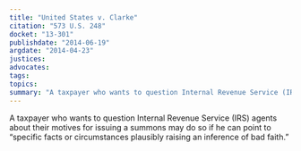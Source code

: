 ```yaml
---
title: "United States v. Clarke"
citation: "573 U.S. 248"
docket: "13-301"
publishdate: "2014-06-19"
argdate: "2014-04-23"
justices:
advocates:
tags:
topics:
summary: "A taxpayer who wants to question Internal Revenue Service (IRS) agents about their motives for issuing a summons may do so if he can point to “specific facts or circumstances plausibly raising an inference of bad faith.”"
---
```

A taxpayer who wants to question Internal Revenue Service (IRS) agents about their motives for issuing a summons may do so if he can point to “specific facts or circumstances plausibly raising an inference of bad faith.”


